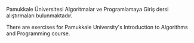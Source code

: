 Pamukkale Üniversitesi Algoritmalar ve Programlamaya Giriş dersi alıştırmaları bulunmaktadır.

There are exercises for Pamukkale University's Introduction to Algorithms and Programming course.
